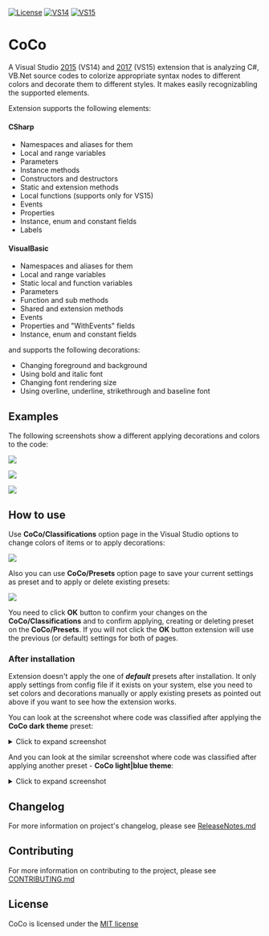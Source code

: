 [![License](https://img.shields.io/apm/l/vim-mode.svg)](LICENSE.txt) [![VS14](https://img.shields.io/badge/Visual%20Studio%20Marketplace%20%7C%20VS14-v2.3.0-green.svg)](https://marketplace.visualstudio.com/items?itemName=GeorgeAleksandria.CoCo) [![VS15](https://img.shields.io/badge/Visual%20Studio%20Marketplace%20%7C%20VS15-v2.3.0-green.svg)](https://marketplace.visualstudio.com/items?itemName=GeorgeAleksandria.CoCo-19226)

# CoCo
A Visual Studio [2015](https://marketplace.visualstudio.com/items?itemName=GeorgeAleksandria.CoCo) (VS14) and [2017](https://marketplace.visualstudio.com/items?itemName=GeorgeAleksandria.CoCo-19226) (VS15) extension that is analyzing C#, VB\.Net source codes to colorize 
appropriate syntax nodes to different colors and decorate them to different styles. It makes easily recognizabling the supported elements. 

Extension supports the following elements:

#### CSharp

* Namespaces and aliases for them
* Local and range variables
* Parameters
* Instance methods 
* Constructors and destructors
* Static and extension methods
* Local functions (supports only for VS15)
* Events
* Properties
* Instance, enum and constant fields
* Labels

#### VisualBasic

* Namespaces and aliases for them
* Local and range variables
* Static local and function variables
* Parameters
* Function and sub methods 
* Shared and extension methods
* Events
* Properties and "WithEvents" fields
* Instance, enum and constant fields

and supports the following decorations:
* Changing foreground and background
* Using bold and italic font
* Changing font rendering size
* Using overline, underline, strikethrough and baseline font

## Examples

The following screenshots show a different applying decorations and colors to the code:

![](https://user-images.githubusercontent.com/13402478/44617734-03017c80-a871-11e8-86ac-5cc4e0c4d73f.png)

![](https://user-images.githubusercontent.com/13402478/44617735-04cb4000-a871-11e8-9f69-52caf1210996.png)

![](https://user-images.githubusercontent.com/13402478/46107422-05deec80-c1e4-11e8-9978-c5195a19f37c.png)


## How to use 
Use **CoCo/Classifications** option page in the Visual Studio options to change colors of items or to apply decorations:

![](https://user-images.githubusercontent.com/13402478/44617730-efeeac80-a870-11e8-8364-a697b747b9d5.png)


Also you can use **CoCo/Presets** option page to save your current settings as preset and to apply or delete existing presets:

![](https://user-images.githubusercontent.com/13402478/44617733-009f2280-a871-11e8-8619-35aadf25f734.png)

You need to click **OK** button to confirm your changes on the **CoCo/Classifications** and 
to confirm applying, creating or deleting preset on the **CoCo/Presets**. If you will not click the **OK** button 
extension will use the previous (or default) settings for both of pages.

### After installation
Extension doesn't apply the one of ***default*** presets after installation. It only apply settings from config file if it exists on your system, 
else you need to set colors and decorations manually or apply existing presets as pointed out above if you want to see how the extension works.

You can look at the screenshot where code was classified after applying the **CoCo dark theme** preset:

<details>
<summary>Click to expand screenshot</summary>
  
![](https://georgealeksandria.gallerycdn.vsassets.io/extensions/georgealeksandria/coco-19226/1.0/1504035613003/277591/1/DarkExample.PNG)

</details>

And you can look at the similar screenshot where code was classified after applying another preset - **CoCo light|blue theme**:

<details>
<summary>Click to expand screenshot</summary>
  
![](https://georgealeksandria.gallerycdn.vsassets.io/extensions/georgealeksandria/coco-19226/1.0/1504035613003/277592/1/LightExample.PNG)

</details>

## Changelog
For more information on project's changelog, please see [ReleaseNotes.md](https://github.com/GeorgeAlexandria/CoCo/blob/dev/ReleaseNotes.md)

## Contributing
For more information on contributing to the project, please see [CONTRIBUTING.md](https://github.com/GeorgeAlexandria/CoCo/blob/dev/CONTRIBUTING.md)

## License

CoCo is licensed under the [MIT license](https://github.com/GeorgeAlexandria/CoCo/blob/dev/LICENSE.txt)